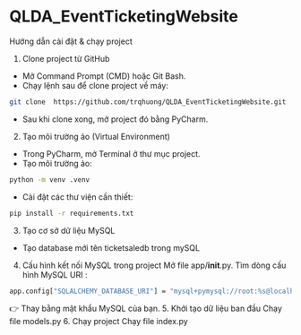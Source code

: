 # QLDA_EventTicketingWebsite
Hướng dẫn cài đặt & chạy project
1. Clone project từ GitHub
- Mở Command Prompt (CMD) hoặc Git Bash.
- Chạy lệnh sau để clone project về máy:
```bash
git clone  https://github.com/trqhuong/QLDA_EventTicketingWebsite.git
```
- Sau khi clone xong, mở project đó bằng PyCharm.
2. Tạo môi trường ảo (Virtual Environment)
- Trong PyCharm, mở Terminal ở thư mục project.
- Tạo môi trường ảo: 
```bash
python -m venv .venv 
```
- Cài đặt các thư viện cần thiết:
```bash
pip install -r requirements.txt
```
3. Tạo cơ sở dữ liệu MySQL
- Tạo database mới tên ticketsaledb trong mySQL
4. Cấu hình kết nối MySQL trong project
Mở file app/__init__.py.
Tìm dòng cấu hình MySQL URI :
```bash
app.config["SQLALCHEMY_DATABASE_URI"] = "mysql+pymysql://root:%s@localhost/ticketsaledb?charset=utf8mb4" % quote('password')
```
👉 Thay <password> bằng mật khẩu MySQL của bạn.
5. Khởi tạo dữ liệu ban đầu
Chạy file models.py
6. Chạy project
Chạy file index.py
